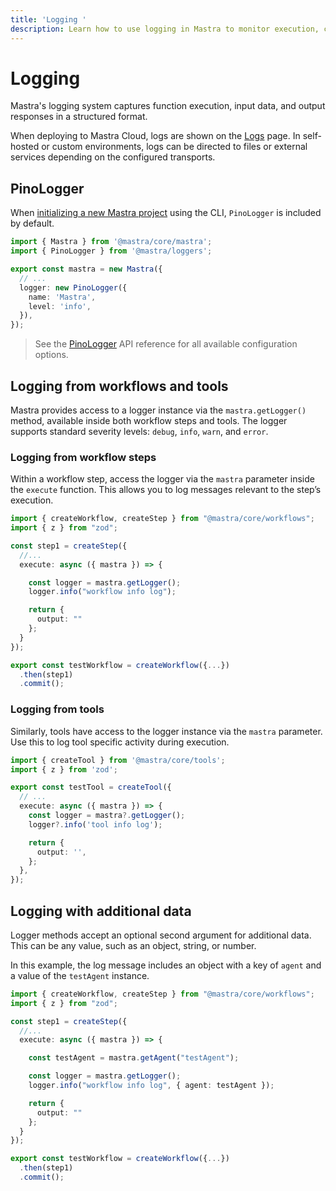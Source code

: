 ```yaml
---
title: 'Logging '
description: Learn how to use logging in Mastra to monitor execution, capture application behavior, and improve the accuracy of AI applications.
---
```


# Logging

Mastra's logging system captures function execution, input data, and output responses in a structured format.

When deploying to Mastra Cloud, logs are shown on the [Logs](../mastra-cloud/observability) page. In self-hosted or custom environments, logs can be directed to files or external services depending on the configured transports.

## PinoLogger

When [initializing a new Mastra project](../getting-started/installation) using the CLI, `PinoLogger` is included by default.

```typescript filename="src/mastra/index.ts" showLineNumbers copy
import { Mastra } from '@mastra/core/mastra';
import { PinoLogger } from '@mastra/loggers';

export const mastra = new Mastra({
  // ...
  logger: new PinoLogger({
    name: 'Mastra',
    level: 'info',
  }),
});
```

> See the [PinoLogger](/docs/reference/observability/logging/pino-logger) API reference for all available configuration options.

## Logging from workflows and tools

Mastra provides access to a logger instance via the `mastra.getLogger()` method, available inside both workflow steps and tools. The logger supports standard severity levels: `debug`, `info`, `warn`, and `error`.

### Logging from workflow steps

Within a workflow step, access the logger via the `mastra` parameter inside the `execute` function. This allows you to log messages relevant to the step’s execution.

```typescript {8-9} filename="src/mastra/workflows/test-workflow.ts" showLineNumbers copy
import { createWorkflow, createStep } from "@mastra/core/workflows";
import { z } from "zod";

const step1 = createStep({
  //...
  execute: async ({ mastra }) => {

    const logger = mastra.getLogger();
    logger.info("workflow info log");

    return {
      output: ""
    };
  }
});

export const testWorkflow = createWorkflow({...})
  .then(step1)
  .commit();
```

### Logging from tools

Similarly, tools have access to the logger instance via the `mastra` parameter. Use this to log tool specific activity during execution.

```typescript {8-9} filename="src/mastra/tools/test-tool.ts" showLineNumbers copy
import { createTool } from '@mastra/core/tools';
import { z } from 'zod';

export const testTool = createTool({
  // ...
  execute: async ({ mastra }) => {
    const logger = mastra?.getLogger();
    logger?.info('tool info log');

    return {
      output: '',
    };
  },
});
```

## Logging with additional data

Logger methods accept an optional second argument for additional data. This can be any value, such as an object, string, or number.

In this example, the log message includes an object with a key of `agent` and a value of the `testAgent` instance.

```typescript {11} filename="src/mastra/workflows/test-workflow.ts" showLineNumbers copy
import { createWorkflow, createStep } from "@mastra/core/workflows";
import { z } from "zod";

const step1 = createStep({
  //...
  execute: async ({ mastra }) => {

    const testAgent = mastra.getAgent("testAgent");

    const logger = mastra.getLogger();
    logger.info("workflow info log", { agent: testAgent });

    return {
      output: ""
    };
  }
});

export const testWorkflow = createWorkflow({...})
  .then(step1)
  .commit();
```

